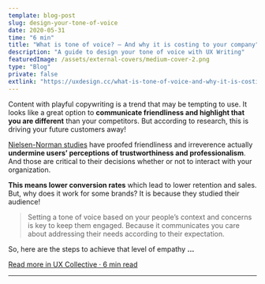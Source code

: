 ```yaml
---
template: blog-post
slug: design-your-tone-of-voice
date: 2020-05-31
time: "6 min"
title: "What is tone of voice? — And why it is costing to your company"
description: "A guide to design your tone of voice with UX Writing"
featuredImage: /assets/external-covers/medium-cover-2.png
type: "Blog"
private: false
extlink: "https://uxdesign.cc/what-is-tone-of-voice-and-why-it-is-costing-to-your-company-2e37378dac50?source=friends_link&sk=178a6e09c5e39cbc81dc6a72d426fdf1"
---
```


Content with playful copywriting is a trend that may be tempting to use. It looks like a great option to **communicate friendliness and highlight that you are different** than your competitors. But according to research, this is driving your future customers away!

[Nielsen-Norman studies](https://www.nngroup.com/articles/tone-voice-users/) have proofed friendliness and irreverence actually **undermine users’ perceptions of trustworthiness and professionalism**. And those are critical to their decisions whether or not to interact with your organization.

**This means lower conversion rates** which lead to lower retention and sales. But, why does it work for some brands? It is because they studied their audience!

> Setting a tone of voice based on your people’s context and concerns is key to keep them engaged. Because it communicates you care about addressing their needs according to their expectation.

So, here are the steps to achieve that level of empathy **...**

<a href="https://uxdesign.cc/what-is-tone-of-voice-and-why-it-is-costing-to-your-company-2e37378dac50?source=friends_link&sk=178a6e09c5e39cbc81dc6a72d426fdf1">Read more in UX Collective · 6 min read</a>

---
